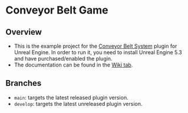 # Conveyor Belt Game

## Overview

* This is the example project for the [Conveyor Belt System](https://www.unrealengine.com/marketplace/en-US/product/25a68e340b664389b2bd71f405b4d763) plugin for Unreal Engine. In order to run it, you need to install Unreal Engine 5.3 and have purchased/enabled the plugin.
* The documentation can be found in the [Wiki tab](https://github.com/i486dx2labs/UEConveyorBeltGame/wiki).

## Branches

* `main`: targets the latest released plugin version.
* `develop`: targets the latest unreleased plugin version.

